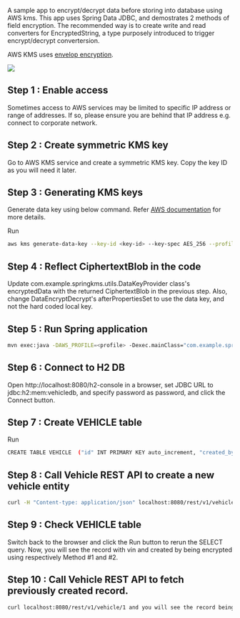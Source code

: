 A sample app to encrypt/decrypt data before storing into database using AWS kms. This app uses Spring Data JDBC, and demostrates 2 methods of field encryption. The recommended way is to create write and read converters for EncryptedString, a type purposely introduced to trigger encrypt/decrypt convertersion.

AWS KMS uses [envelop encryption](https://docs.aws.amazon.com/kms/latest/developerguide/concepts.html#enveloping).

![](diagram.png)
## Step 1 : Enable access
Sometimes access to AWS services may be limited to specific IP address or range of addresses. If so, please ensure you are behind that IP address e.g. connect to corporate network.

## Step 2 : Create symmetric KMS key
Go to AWS KMS service and create a symmetric KMS key. Copy the key ID as you will need it later.

## Step 3 : Generating KMS keys

Generate data key using below command. Refer [AWS documentation](https://docs.aws.amazon.com/cli/latest/reference/kms/generate-data-key.html) for more details.

Run
```bash
aws kms generate-data-key --key-id <key-id> --key-spec AES_256 --profile <can be skipped if AWS_PROFILE set> --region us-west-2
```

## Step 4 : Reflect CiphertextBlob in the code 
Update com.example.springkms.utils.DataKeyProvider class's encryptedData with the returned CiphertextBlob in the previous step. Also, change DataEncryptDecrypt's afterPropertiesSet to use the data key, and not the hard coded local key.

## Step 5 : Run Spring application 

```bash
mvn exec:java -DAWS_PROFILE=<profile> -Dexec.mainClass="com.example.springkms.SpringKMSJDBCApplication"
```

## Step 6 : Connect to H2 DB 
Open http://localhost:8080/h2-console in a browser, set JDBC URL to jdbc:h2:mem:vehicledb, and specify password as password, and click the Connect button.

## Step 7 : Create VEHICLE table 
Run
```bash
CREATE TABLE VEHICLE  ("id" INT PRIMARY KEY auto_increment, "created_by" VARCHAR(255), "created_on" TIMESTAMP, "make" VARCHAR(255), "mode_year" VARCHAR(255), "model" VARCHAR(255), "type" VARCHAR(255), "vin" VARCHAR(255))
```

## Step 8 : Call Vehicle REST API to create a new vehicle entity 

```bash
curl -H "Content-type: application/json" localhost:8080/rest/v1/vehicle -d @payload1.json
```

## Step 9 : Check VEHICLE table 
Switch back to the browser and click the Run button to rerun the SELECT query. Now, you will see the record with vin and created by being encrypted using respectively Method #1 and #2.

## Step 10 : Call Vehicle REST API to fetch previously created record. 

```bash
curl localhost:8080/rest/v1/vehicle/1 and you will see the record being returned.
```
